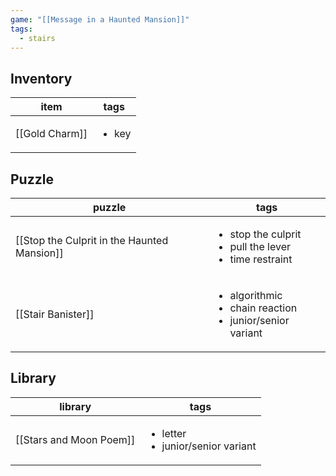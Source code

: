 ```yaml
---
game: "[[Message in a Haunted Mansion]]"
tags:
  - stairs
---
```

## Inventory

<!-- QueryToSerialize: Table WITHOUT ID file.link as item, tags from "content/03 MHM/Inventory" where contains(environment,  [[]]) -->
<!-- SerializedQuery: Table WITHOUT ID file.link as item, tags from "content/03 MHM/Inventory" where contains(environment,  [[]]) -->

| item                                                   | tags                  |
| ------------------------------------------------------ | --------------------- |
| [[Gold Charm]] | <ul><li>key</li></ul> |
<!-- SerializedQuery END -->

## Puzzle
<!-- QueryToSerialize: Table WITHOUT ID file.link as puzzle, tags from "content/03 MHM/Puzzles" where contains(environment,  [[]]) sort tags desc -->
<!-- SerializedQuery: Table WITHOUT ID file.link as puzzle, tags from "content/03 MHM/Puzzles" where contains(environment,  [[]]) sort tags desc -->

| puzzle                                                                                                         | tags                                                                               |
| -------------------------------------------------------------------------------------------------------------- | ---------------------------------------------------------------------------------- |
| [[Stop the Culprit in the Haunted Mansion]] | <ul><li>stop the culprit</li><li>pull the lever</li><li>time restraint</li></ul>   |
| [[Stair Banister]]                                                   | <ul><li>algorithmic</li><li>chain reaction</li><li>junior/senior variant</li></ul> |
<!-- SerializedQuery END -->


## Library
<!-- QueryToSerialize: Table WITHOUT ID file.link as library, tags from "content/03 MHM/Library" where contains(environment,  [[]]) sort tags desc -->
<!-- SerializedQuery: Table WITHOUT ID file.link as library, tags from "content/03 MHM/Library" where contains(environment,  [[]]) sort tags desc -->

| library                                                                | tags                                                   |
| ---------------------------------------------------------------------- | ------------------------------------------------------ |
| [[Stars and Moon Poem]] | <ul><li>letter</li><li>junior/senior variant</li></ul> |
<!-- SerializedQuery END -->

